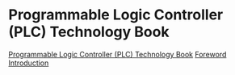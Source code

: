 # Programmable Logic Controller (PLC) Technology Book

[Programmable Logic Controller (PLC) Technology Book](title-page.md)
[Foreword](foreword.md)
[Introduction](ch00-00-introduction.md)
